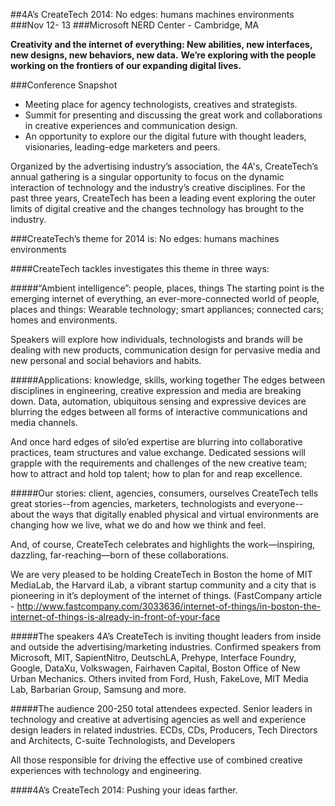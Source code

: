 ##4A’s CreateTech 2014: No edges: humans machines environments
###Nov 12- 13
###Microsoft NERD Center - Cambridge, MA

**Creativity and the internet of everything: New abilities, new interfaces, new designs, new behaviors, new data.**
**We’re exploring with the people working on the frontiers of our expanding digital lives.**

###Conference Snapshot
* Meeting place for agency technologists, creatives and strategists.
* Summit for presenting and discussing the great work and collaborations in creative experiences and communication design.
* An opportunity to explore our the digital future with thought leaders, visionaries, leading-edge marketers and peers.

Organized by the advertising industry’s association, the 4A's, CreateTech’s annual gathering is a singular opportunity to focus on the dynamic interaction of technology and the industry’s creative disciplines.
For the past three years, CreateTech has been a leading event exploring the outer limits of digital creative and the changes technology has brought to the industry.

###CreateTech’s theme for 2014 is: No edges: humans machines environments

####CreateTech tackles investigates this theme in three ways:

#####“Ambient intelligence”: people, places, things
The starting point is the emerging internet of everything, an ever-more-connected world of people, places and things: Wearable technology; smart appliances; connected cars; homes and environments. 

Speakers will explore how individuals, technologists and brands will be dealing with new products, communication design for pervasive media and new personal and social behaviors and habits.

#####Applications: knowledge, skills, working together
The edges between disciplines in engineering, creative expression and media are breaking down. Data, automation, ubiquitous sensing and expressive devices are blurring the edges between all forms of interactive communications and media channels. 

And once hard edges of silo’ed expertise are blurring into collaborative practices, team structures and value exchange.  Dedicated sessions will grapple with the requirements and challenges of the new creative team; how to attract and hold top talent; how to plan for and reap excellence.

#####Our stories: client, agencies, consumers, ourselves
CreateTech tells great stories--from agencies, marketers, technologists and everyone--about the ways that digitally enabled physical and virtual environments are changing how we live, what we do and how we think and feel.

And, of course, CreateTech celebrates and highlights the work—inspiring, dazzling, far-reaching—born of these collaborations.

We are very pleased to be holding CreateTech in Boston the home of MIT MediaLab, the Harvard iLab,  a vibrant startup community and a city that is pioneering in it’s deployment of the internet of things.
(FastCompany article - http://www.fastcompany.com/3033636/internet-of-things/in-boston-the-internet-of-things-is-already-in-front-of-your-face

#####The speakers
4A’s CreateTech is inviting thought leaders from inside and outside the advertising/marketing industries.
Confirmed speakers from Microsoft, MIT, SapientNitro, DeutschLA, Prehype, Interface Foundry, Google, DataXu, Volkswagen, Fairhaven Capital, Boston Office of New Urban Mechanics. 
Others invited from  Ford, Hush, FakeLove, MIT Media Lab, Barbarian Group, Samsung and more.

#####The audience
200-250 total attendees expected.
Senior leaders in technology and creative at advertising agencies as well and experience design leaders in related industries. ECDs, CDs, Producers, Tech Directors and Architects, C-suite Technologists, and Developers

All those responsible for driving the effective use of combined creative experiences with technology and engineering.

####4A’s CreateTech 2014: Pushing your ideas farther.
